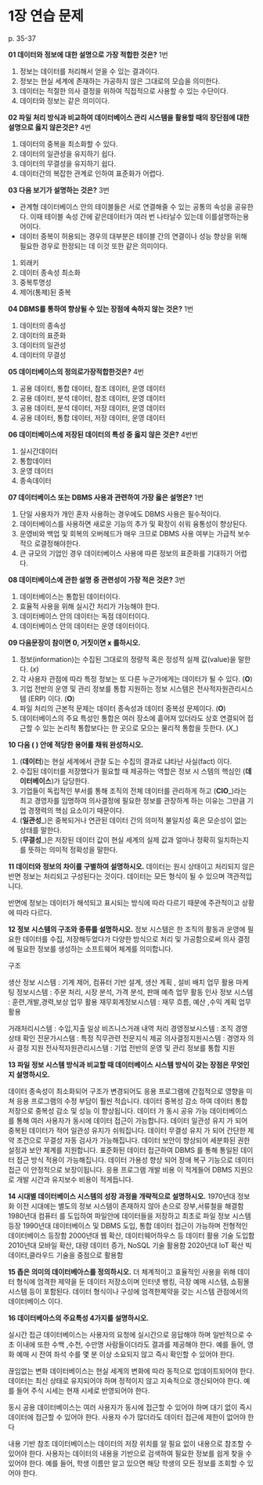 # 1장 연습 문제

p. 35-37

**01 데이터와 정보에 대한 설명으로 가장 적합한 것은?**   1번

1. 정보는 데이터를 처리해서 얻을 수 있는 결과이다.
2. 정보는 현실 세계에 존재하는 가공하지 않은 그대로의 모습을 의미한다.
3. 데이터는 적절한 의사 결정을 위하여 직접적으로 사용할 수 있는 수단이다.
4. 데이터와 정보는 같은 의미이다.

**02 파일 처리 방식과 비교하여 데이터베이스 관리 시스템을 활용할 때의 장단점에 대한 설명으로 옳지 않은것은?**  4번  

1. 데이터의 중복을 최소화할 수 있다.
2. 데이터의 일관성을 유지하기 쉽다.
3. 데이터의 무결성을 유지하기 쉽다.
4. 데이터간의 복잡한 관계로 인하여 표준화가 어렵다.

**03 다음 보기가 설명하는 것은?**   3번

- 관계형 데이터베이스 안의 테이블들은 서로 연결해줄 수 있는 공통의 속성을 공유한다. 이때 테이블 속성 간에 같은데이터가 여러 번 나타날수 있는데 이를설명하는용어이다.
- 데이터 중복이 허용되는 경우의 대부분은 테이블 간의 연결이나 성능 향상을 위해 필요한 경우로 한정되는 데 이것 또한 같은 의미이다.  

1. 외래키
2. 데이터 종속성 최소화
3. 중복투명성
4. 제어(통제)된 중복

**04 DBMS를 통하여 향상될 수 있는 장점에 속하지 않는 것은?** 1번

1. 데이터의 종속성
2. 데이터의 표준화
3. 데이터의 일관성
4. 데이터의 무결성
   
**05 데이터베이스의 정의로가장적합한것은?**    4번

1. 공용 데이터, 통합 데이터, 참조 데이터, 운영 데이터
2. 공용 데이터, 분석 데이터, 참조 데이터, 운영 데이터
3. 공용 데이터, 분석 데이터, 저장 데이터, 운영 데이터
4. 공용 데이터, 통합 데이터, 저장 데이터, 운영 데이터
 
**06 데이터베이스에 저장된 데이터의 특성 중 옳지 않은 것은?**  4번번

1. 실시간데이터
2. 통합데이터
3. 운영 데이터
4. 종속데이터

**07 데이터베이스 또는 DBMS 사용과 관련하여 가장 옳은 설명은?** 1번

1. 단일 사용자가 개인 혼자 사용하는 경우에도 DBMS 사용은 필수적이다.
2. 데이터베이스를 사용하면 새로운 기능의 추가 및 확장이 쉬워 융통성이 향상된다.
3. 운영비와 백업 및 회복의 오버헤드가 매우 크므로 DBMS 사용 여부는 가급적 보수적으 로결정해야한다.
4. 큰 규모의 기업인 경우 데이터베이스 사용에 따른 정보의 표준화를 기대하기 어렵다.

**08 데이터베이스에 관한 설명 중 관련성이 가장 적은 것은?**  3번

1. 데이터베이스는 통합된 데이터이다.
2. 효율적 사용을 위해 실시간 처리가 가능해야 한다.
3. 데이터베이스 안의 데이터는 독점 데이터이다.
4. 데이터베이스 안의 데이터는 운영 데이터이다.

**09 다음문장이 참이면 0, 거짓이면 x 를하시오.**

1. 정보(information)는 수집된 그대로의 정량적 혹은 정성적 실제 값(value)을 말한다. (_x_)
2. 각 사용자 관점에 따라 특정 정보는 또 다른 누군가에게는 데이터가 될 수 있다. (__O__)
3. 기업 전반의 운영 및 관리 정보를 통합 지원하는 정보 시스템은 전사적자원관리시스템 (ERP) 이다. (__O__)
4. 파일 처리의 근본적 문제는 데이터 종속성과 데이터 중복성 문제이다. (__O__)
5. 데이터베이스의 주요 특성인 통합은 여러 장소에 흩어져 있더라도 상호 연결되어 접근할 수 있는 논리적 통합보다는 한 곳으로 모으는 물리적 통합을 듯한다. (_X__)

**10 다음 ( ) 안에 적당한 용어를 채워 완성하시오.**

1. (__데이터__)는 현실 세계에서 관찰 도는 수집의 결과로 냐타난 사실(fact) 이다.
2. 수집된 데이터를 저장했다가 필요할 때 제공하는 역할은 정보 시 스템의 핵심인 (__데이터베이스__)가 담당한다.
3. 기업들이 독립적인 부서를 통해 조직의 전체 데이터를 관리하게 하고 (__CIO___)라는 최고 경영자를 임명하여 의사결정에 필요한 정보를 관장하계 하는 이유는 그만큼 기업 경쟁력의 핵심 요소이기 때문이다.
4. (__일관성___)은 중복되거나 연관된 데이터 간의 의미적 불일치성 혹은 모순성이 없는 상태를 말한다.
5. (__무결성___)은 저장된 데이터 값이 현실 세계의 실제 값과 얼마나 정확히 일치하는지를 뜻하는 의미적 정확성을 말한다.

**11 데이터와 정보의 차이를 구별하여 설명하시오.**
데이터는 원시 상태이고 처리되지 않은 반면 정보는 처리되고 구성된다는 것이다. 데이터는 모든 형식이 될 수 있으며 객관적입니다.

반면에 정보는 데이터가 해석되고 표시되는 방식에 따라 다르기 때문에 주관적이고 상황에 따라 다르다.


**12 정보 시스템의 구조와 종류를 설명하시오.**
정보 시스템은 한 조직의 활동과 운영에 필요한 데이터를 수집, 저장해두었다가 다양한 방식으로 처리 및 가공함으로써 의사 결정에 필요한 정보를 생성하는 소프트웨어 체계를 의미합니다.

구조

생산 정보 시스템  : 기계 제어, 컴퓨터 기반 설계, 생산 계획 , 설비 배치 업무 활용
마케팅 정보시스템 : 주문 처리, 시장 분석, 가격 분석, 판매 예측 업무 활동
인사 정보 시스템 : 훈련,개발,경력,보상 업무 활용
재무회계정보시스템 : 재무 흐름, 예산 ,수익 계획 업무 활용

거래처리시스템 : 수입,지출 일상 비즈니스거래 내역 처리
경영정보시스템 : 조직 경영 상태 확인
전문가시스템 : 특정 직무관련 전문지식 제공
의사결정지원시스템 : 경영자 의사 결정 지원
전사적자원관리시스템 : 기업 전반의 운영 및 관리 정보를 통합 지원

**13 파일 정보 시스템 방식과 비교할 때 데이터베이스 시스템 방식이 갖는 장점은 무엇인지 설명하시오.**

데이터 종속성이 최소화되어 구조가 변경되어도 응용 프로그램에 간접적으로 영향을 미쳐 응용 프로그램의 수정 부담이 훨씬 적습니다.
데이터 중복성 감소 하여 데이터 통합 저장으로 중복성 감소 및 성능 이 향상됩니다.
데이터 가 동시 공유 가능 데이터베이스 를 통해 여러 사용자가 동시에 데이터 접근이 가능합니다.
데이터 일관성 유지 가 되어 중복된 데이터가 적어 일관성 유지가 쉬워집니다.
데이터 무결성 유지 가 되어 간단한 제약 조건으로 무결성 자동 검사가 가능해집니다.
데이터 보안이 향상되어 세분화된 권한 설정과 보안 체계를 지원합니다.
표준화된 데이터 접근하여 DBMS 를 통해 통일된 데이터 접근 방식 적용이 가능해집니다.
데이터 가용성 향상 되어 장애 복구 기능으로 데이터 접근 이 안정적으로 보장이됩니다.
응용 프로그램 개발 비용 이 적게들어 DBMS 지원으로 개발 시간과 유지보수 비용이 적게듭니다.

**14 시대별 데이터베이스 시스템의 성장 과정을 개략적으로 설명하시오.**
1970년대 정보화 이전 시대에는 별도의 정보 시스템이 존재하지 않아 손으로 장부,서류철을 해결함
1980년대 컴퓨터 를 도입하여 파일안에 데이터들을 저장하고 최초로 파일 정보 시스템 등장
1990년대 데이터베이스 및 DBMS 도입, 통합 데이터 접근이 가능하며 전형적인 데이터베이스 등장함
2000년대 웹 확산, 데이터웨어하우스 등 데이터 활용 기술 도입함
2010년대 모바일 확산, 대량 데이터 증가, NoSQL 기술 활용함
2020년대 IoT 확산 빅데이터,클라우드 기술을 중점으로 활용함

**15 좁은 의미의 데이터베아스를 정의하시오.**
더 체계적이고 효율적인 사용을 위해 데이터 형식에 엄격한 제약을 둔 데이터 저장소이며
인터넷 뱅킹, 극장 예매 시스템, 쇼핑몰 시스템 등이 포함된다. 데이터 형식이나 구성에 엄격한졔약을 갖는 시스템 관점에서의 데이터베이스 이다. 

**16 데이터베아스의 주요특성 4가지를 설명하시오.**

실시간 접근
데이터베이스는 사용자의 요청에 실시간으로 응답해야 하며 일반적으로 수 초 이내에 또한 수백 ,수천, 수만명 사람들이더라도 결과를 제공해야 한다. 예를 들어, 영화 예매 시 잔여 좌석 수를 몇 분 이상 소요되지 않고 즉시 확인할 수 있어야 한다.

끊임없는 변화 
데이터베이스는 현실 세계의 변화에 따라 동적으로 업데이트되어야 한다. 데이터는 최신 상태로 유지되어야 하며 정적이지 않고 지속적으로 갱신되어야 한다. 예를 들어 주식 시세는 현재 시세로 반영되어야 한다.

동시 공용 
데이터베이스는 여러 사용자가 동시에 접근할 수 있어야 하며 대기 없이 즉시 데이터에 접근할 수 있어야 한다. 사용자 수가 많더라도 데이터 접근에 제한이 없어야 한다

내용 기반 참조
데이터베이스는 데이터의 저장 위치를 알 필요 없이 내용으로 참조할 수 있어야 한다. 사용자는 데이터의 내용을 기반으로 검색하여 필요한 정보를 쉽게 찾을 수 있어야 한다. 예를 들어, 학생 이름만 알고 있으면 해당 학생의 모든 정보를 조회할 수 있어야 한다.




